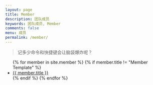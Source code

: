 ```yaml
---
layout: page
title: Member
description: 团队成员
keywords: 团队成员, Member
comments: false
menu: 成员
permalink: /member/
---
```


> 记多少命令和快捷键会让脑袋爆炸呢？

<ul class="listing">
{% for member in site.member %}
{% if member.title != "Member Template" %}
<li class="listing-item"><a href="{{ site.url }}{{ member.url }}">{{ member.title }}</a></li>
{% endif %}
{% endfor %}
</ul>
